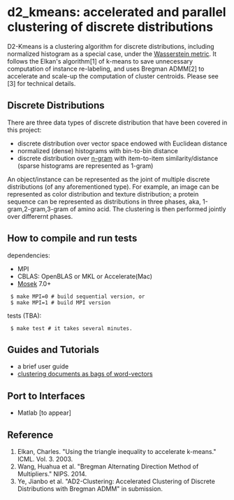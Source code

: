 d2_kmeans: accelerated and parallel clustering of discrete distributions
=============

D2-Kmeans is a clustering algorithm for discrete distributions,
including normalized histogram as a special case,
under the [Wasserstein metric](http://en.wikipedia.org/wiki/Wasserstein_metric).
It follows the Elkan's algorithm[1] of k-means to save unnecessary
computation of instance re-labeling, and uses Bregman ADMM[2] to accelerate
and scale-up the computation of cluster centroids.
Please see [3] for technical details. 

## Discrete Distributions
There are three data types of discrete distribution that have been covered
in this project:
 - discrete distribution over vector space endowed with Euclidean distance
 - normalized (dense) histograms with bin-to-bin distance
 - discrete distribution over [n-gram](http://en.wikipedia.org/wiki/N-gram)
   with item-to-item similarity/distance (sparse histograms are represented
   as 1-gram)

An object/instance can be represented as the joint of multiple discrete
distributions (of any aforementioned type). For example, an image can be
represented as color distribution and texture distribution; a protein
sequence can be represented as distributions in three phases, aka,
1-gram,2-gram,3-gram of amino acid.
The clustering is then performed jointly over differernt phases.

## How to compile and run tests

dependencies:
 - MPI
 - CBLAS: OpenBLAS or MKL or Accelerate(Mac)
 - [Mosek](https://mosek.com) 7.0+
 
```
 $ make MPI=0 # build sequential version, or
 $ make MPI=1 # build MPI version
```

tests (TBA):
```
 $ make test # it takes several minutes. 
```

## Guides and Tutorials
 - a brief user guide
 - [clustering documents as bags of word-vectors](https://github.com/bobye/d2_kmeans/wiki/Document-Clustering)

## Port to Interfaces
 - Matlab [to appear]

## Reference
1. Elkan, Charles. "Using the triangle inequality to accelerate k-means." ICML. Vol. 3. 2003.
2. Wang, Huahua et al. "Bregman Alternating Direction Method of Multipliers." NIPS. 2014.
3. Ye, Jianbo et al. "AD2-Clustering: Accelerated Clustering of Discrete Distributions with Bregman ADMM" in submission.
